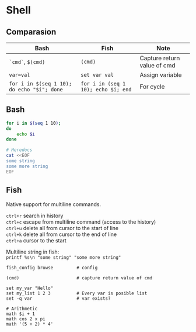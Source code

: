 # Shell


## Comparasion

|  Bash | Fish | Note |
|--------------------------|--------------|--------------------------------|
| ``` `cmd` ```, `$(cmd)`  |      `(cmd)` | Capture return value of cmd    |
| `var=val` | `set var val` | Assign variable |
| `for i in $(seq 1 10); do echo "$i"; done` | `for i in (seq 1 10); echo $i; end` | For cycle |


## Bash

```bash
for i in $(seq 1 10);
do
    echo $i
done

# Heredocs
cat <<EOF      
some string
some more string
EOF
```

## Fish

Native support for multiline commands.

`ctrl+r` search in history  
`ctrl+c` escape from multiline command (access to the history)  
`ctrl+u` delete all from cursor to the start of line  
`ctrl+k` delete all from cursor to the end of line  
`ctrl+a` cursor to the start

Multiline string in fish:  
`printf %s\n "some string" "some more string"`


```fish
fish_config browse         # config

(cmd)                      # capture return value of cmd

set my_var "Hello"
set my_list 1 2 3          # Every var is posible list
set -q var                 # var exists?

# Arithmetic
math $i + 1
math cos 2 x pi
math '(5 + 2) * 4'
```